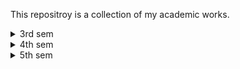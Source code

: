 This repositroy is a collection of my academic works.

<details>
  <summary>3rd sem</summary>  
  <ul>
    <li><a href="https://github.com/sushanka-khadka/demo-2/tree/main/CA">CA</a></li>
    <li><a href="https://github.com/sushanka-khadka/demo-2/tree/main/CG">CG</a></li>
    <li><a href="https://github.com/sushanka-khadka/demo-2/tree/main/DSA">DSA</a></li>
    <li><a href="https://github.com/sushanka-khadka/demo-2/tree/main/NM">NM</a></li>
  </ul>
</details>

<details>
  <summary>4th sem</summary>  
  <ul>
    <li><a href="https://github.com/sushanka-khadka/demo-2/tree/main/OS">OS</a></li>
    <li><a href="https://github.com/sushanka-khadka/demo-2/tree/main/TOC">TOC</a></li>
    <li><a href="https://github.com/sushanka-khadka/demo-2/tree/main/AI">AI</a></li>    
  </ul>
</details>

<details>
  <summary>5th sem</summary>  
  <ul>
    <li><a href="https://github.com/sushanka-khadka/demo-2/tree/main/CA">DAA</a></li>
    <li><a href="https://github.com/sushanka-khadka/demo-2/tree/main/Crypto">Crypto</a></li>    
  </ul>
</details>

